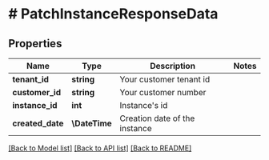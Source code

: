 # # PatchInstanceResponseData

## Properties

Name | Type | Description | Notes
------------ | ------------- | ------------- | -------------
**tenant_id** | **string** | Your customer tenant id |
**customer_id** | **string** | Your customer number |
**instance_id** | **int** | Instance&#39;s id |
**created_date** | **\DateTime** | Creation date of the instance |

[[Back to Model list]](../../README.md#models) [[Back to API list]](../../README.md#endpoints) [[Back to README]](../../README.md)
